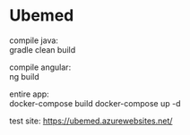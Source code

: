 # Ubemed


compile java:  
gradle clean build

compile angular:  
ng build  

entire app:  
docker-compose build
docker-compose up -d

test site:
https://ubemed.azurewebsites.net/
